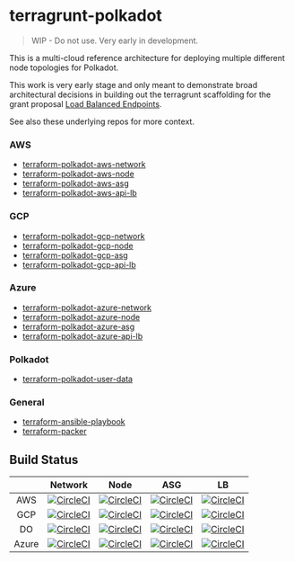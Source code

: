 # terragrunt-polkadot

> WIP - Do not use. Very early in development.

This is a multi-cloud reference architecture for deploying multiple different node topologies for Polkadot.

This work is very early stage and only meant to demonstrate broad architectural decisions in building out the
terragrunt scaffolding for the grant proposal [Load Balanced Endpoints](https://github.com/w3f/Web3-collaboration/pull/250).

See also these underlying repos for more context.

### AWS 
- [terraform-polkadot-aws-network](https://github.com/insight-infrastructure/terraform-polkadot-aws-network)
- [terraform-polkadot-aws-node](https://github.com/insight-infrastructure/terraform-polkadot-aws-sentry-node)
- [terraform-polkadot-aws-asg](https://github.com/insight-infrastructure/terraform-polkadot-aws-asg)
- [terraform-polkadot-aws-api-lb](https://github.com/insight-infrastructure/terraform-polkadot-aws-api-lb)

### GCP 
- [terraform-polkadot-gcp-network](https://github.com/insight-infrastructure/terraform-polkadot-gcp-network)
- [terraform-polkadot-gcp-node](https://github.com/insight-infrastructure/terraform-polkadot-gcp-sentry-node)
- [terraform-polkadot-gcp-asg](https://github.com/insight-infrastructure/terraform-polkadot-gcp-asg)
- [terraform-polkadot-gcp-api-lb](https://github.com/insight-infrastructure/terraform-polkadot-gcp-api-lb)

### Azure 

- [terraform-polkadot-azure-network](https://github.com/insight-infrastructure/terraform-polkadot-azure-network)
- [terraform-polkadot-azure-node](https://github.com/insight-infrastructure/terraform-polkadot-azure-sentry-node)
- [terraform-polkadot-azure-asg](https://github.com/insight-infrastructure/terraform-polkadot-azure-asg)
- [terraform-polkadot-azure-api-lb](https://github.com/insight-infrastructure/terraform-polkadot-azure-api-lb)

### Polkadot 
- [terraform-polkadot-user-data](https://github.com/insight-infrastructure/terraform-polkadot-user-data)

### General 
- [terraform-ansible-playbook](https://github.com/insight-infrastructure/terraform-aws-ansible-playbook)
- [terraform-packer](https://github.com/insight-infrastructure/terraform-packer)

## Build Status
|       |                                                                                                                       Network                                                                 |                                                                                                                      Node                                                               |                                                                                                                    ASG                                                                |                                                                                                                     LB                                                                      |
|:-----:|:---------------------------------------------------------------------------------------------------------------------------------------------------------------------------------------------:|:---------------------------------------------------------------------------------------------------------------------------------------------------------------------------------------:|:-------------------------------------------------------------------------------------------------------------------------------------------------------------------------------------:|:-------------------------------------------------------------------------------------------------------------------------------------------------------------------------------------------:|
|  AWS  |   [![CircleCI](https://circleci.com/gh/insight-infrastructure/terraform-polkadot-aws-network.svg?style=svg)](https://circleci.com/gh/insight-infrastructure/terraform-polkadot-aws-network)   |   [![CircleCI](https://circleci.com/gh/insight-infrastructure/terraform-polkadot-aws-node.svg?style=svg)](https://circleci.com/gh/insight-infrastructure/terraform-polkadot-aws-node)   | [![CircleCI](https://circleci.com/gh/insight-infrastructure/terraform-polkadot-aws-asg.svg?style=svg)](https://circleci.com/gh/insight-infrastructure/terraform-polkadot-aws-asg)     | [![CircleCI](https://circleci.com/gh/insight-infrastructure/terraform-polkadot-aws-api-lb.svg?style=svg)](https://circleci.com/gh/insight-infrastructure/terraform-polkadot-aws-api-lb)     |
|  GCP  |   [![CircleCI](https://circleci.com/gh/insight-infrastructure/terraform-polkadot-gcp-network.svg?style=svg)](https://circleci.com/gh/insight-infrastructure/terraform-polkadot-gcp-network)   |   [![CircleCI](https://circleci.com/gh/insight-infrastructure/terraform-polkadot-gcp-node.svg?style=svg)](https://circleci.com/gh/insight-infrastructure/terraform-polkadot-gcp-node)   | [![CircleCI](https://circleci.com/gh/insight-infrastructure/terraform-polkadot-gcp-asg.svg?style=svg)](https://circleci.com/gh/insight-infrastructure/terraform-polkadot-gcp-asg)     | [![CircleCI](https://circleci.com/gh/insight-infrastructure/terraform-polkadot-gcp-api-lb.svg?style=svg)](https://circleci.com/gh/insight-infrastructure/terraform-polkadot-gcp-api-lb)     |
|   DO  |    [![CircleCI](https://circleci.com/gh/insight-infrastructure/terraform-polkadot-do-network.svg?style=svg)](https://circleci.com/gh/insight-infrastructure/terraform-polkadot-do-network)    |    [![CircleCI](https://circleci.com/gh/insight-infrastructure/terraform-polkadot-do-node.svg?style=svg)](https://circleci.com/gh/insight-infrastructure/terraform-polkadot-do-node)    | [![CircleCI](https://circleci.com/gh/insight-infrastructure/terraform-polkadot-do-asg.svg?style=svg)](https://circleci.com/gh/insight-infrastructure/terraform-polkadot-do-asg)       | [![CircleCI](https://circleci.com/gh/insight-infrastructure/terraform-polkadot-do-api-lb.svg?style=svg)](https://circleci.com/gh/insight-infrastructure/terraform-polkadot-do-api-lb)       |
| Azure | [![CircleCI](https://circleci.com/gh/insight-infrastructure/terraform-polkadot-azure-network.svg?style=svg)](https://circleci.com/gh/insight-infrastructure/terraform-polkadot-azure-network) | [![CircleCI](https://circleci.com/gh/insight-infrastructure/terraform-polkadot-azure-node.svg?style=svg)](https://circleci.com/gh/insight-infrastructure/terraform-polkadot-azure-node) | [![CircleCI](https://circleci.com/gh/insight-infrastructure/terraform-polkadot-azure-asg.svg?style=svg)](https://circleci.com/gh/insight-infrastructure/terraform-polkadot-azure-asg) | [![CircleCI](https://circleci.com/gh/insight-infrastructure/terraform-polkadot-azure-api-lb.svg?style=svg)](https://circleci.com/gh/insight-infrastructure/terraform-polkadot-azure-api-lb) |